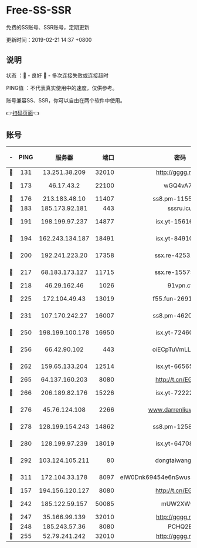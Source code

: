 # Free-SS-SSR

免费的SS账号、SSR账号，定期更新

更新时间：2019-02-21 14:37 +0800

## 说明

状态     ：🙂 - 良好 🙁 - 多次连接失败或连接超时

PING值   ：不代表真实使用中的速度，仅供参考。

账号兼容SS、SSR，你可以自由在两个软件中使用。

👉[扫码页面](https://liesauer.github.io/free-ss-ssr.github.io/)👈

## 账号

|-|PING|服务器|端口|密码|加密方式|区域|
|:----:|:----:|:-----:|-----:|:----:|:----:|:----:|
|🙂|131|13.251.38.209|32010|http://gggg.rocks|chacha20|SG|
|🙂|173|46.17.43.2|22100|wGQ4vA7D|aes-256-gcm|RU|
|🙂|176|213.183.48.10|11407|ss8.pm-11550642|rc4-md5|RU|
|🙂|183|185.173.92.181|443|sssru.icu|rc4-md5|RU|
|🙂|191|198.199.97.237|14877|isx.yt-15616961|aes-256-cfb|US|
|🙂|194|162.243.134.187|18491|isx.yt-84910823|aes-256-cfb|US|
|🙂|200|192.241.223.20|17358|ssx.re-42531129|aes-256-cfb|US|
|🙂|217|68.183.173.127|11715|ssx.re-15575310|aes-256-cfb|US|
|🙂|218|46.29.162.46|1026|91vpn.cf|rc4-md5|RU|
|🙂|225|172.104.49.43|13019|f55.fun-26915398|aes-256-cfb|SG|
|🙂|231|107.170.242.27|16007|ss8.pm-46207230|aes-256-cfb|US|
|🙂|250|198.199.100.178|16950|isx.yt-72460232|aes-256-cfb|US|
|🙂|256|66.42.90.102|443|oiECpTuVmLLxk4Ts|aes-256-cfb|US|
|🙂|262|159.65.133.204|12514|isx.yt-66565507|aes-256-cfb|SG|
|🙂|265|64.137.160.203|8080|http://t.cn/EGJIyrl|rc4-md5|CA|
|🙂|266|206.189.82.176|15226|isx.yt-72222677|aes-256-cfb|SG|
|🙂|276|45.76.124.108|2266|www.darrenliuwei.com|aes-256-cfb|AU|
|🙂|278|128.199.154.243|14862|ss8.pm-12583893|aes-256-cfb|SG|
|🙂|280|128.199.97.239|18019|isx.yt-64708187|aes-256-cfb|SG|
|🙂|292|103.124.105.211|80|dongtaiwang.com|aes-256-cfb|US|
|🙂|311|172.104.33.178|8097|eIW0Dnk69454e6nSwuspv9DmS201tQ0D|aes-256-cfb|SG|
|🙂|157|194.156.120.127|8080|http://t.cn/EGJIyrl|rc4-md5|RU|
|🙁|242|185.122.59.157|50085|mUW2XWw8|aes-256-cfb|GB|
|🙁|247|35.166.99.139|32010|http://gggg.rocks|chacha20|US|
|🙁|248|185.243.57.36|8080|PCHQ2E|rc4-md5|US|
|🙁|255|52.79.241.242|32010|http://gggg.rocks|chacha20|KR|
